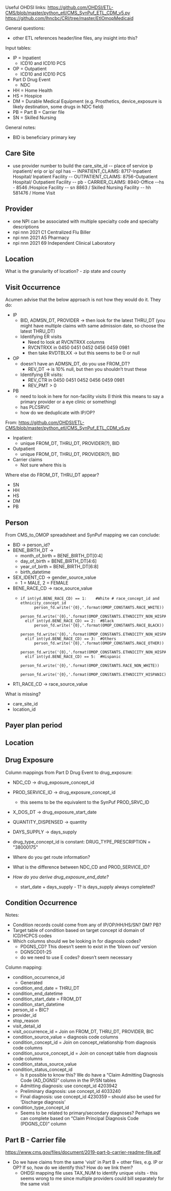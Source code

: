 
Useful OHDSI links:
https://github.com/OHDSI/ETL-CMS/blob/master/python_etl/CMS_SynPuf_ETL_CDM_v5.py
https://github.com/lhncbc/CRI/tree/master/EtlOmopMedicaid

General questions:
* other ETL references header/line files, any insight into this?

Input tables:

* IP = Inpatient
    * ICD10 and ICD10 PCS
* OP = Outpatient
    * ICD10 and ICD10 PCS
* Part D Drug Event
    * NDC
* HH = Home Health
* HS = Hospice
* DM = Durable Medical Equipment (e.g. Prosthetics, device_exposure is likely destination, some drugs in NDC field)
* PB = Part B = Carrier file
* SN = Skilled Nursing

General notes:
* BID is beneficiary primary key


## Care Site
* use provider number to build the care_site_id
 -- place of service ip inpatient/ erip or ip/ opl has 
  -- INPATIENT_CLAIMS:  8717-Inpatient Hospital/ Inpatient Facility
  -- OUTPATIENT_CLAIMS:  8756-Outpatient Hospital/ Outpatient Facility
  -- pb - CARRIER_CLAIMS:  8940-Office
   --hs - 8546 /Hospice Facility 
   -- sn 8863 / Skilled Nursing Facility
   -- hh 581476 / Home Visit
## Provider 
* one NPI can be associated with multiple specialty code and specialty descriptions
* npi	nnn	2021	C1	Centralized Flu Biller
* npi	nnn	2021	A5	Pharmacy
* npi	nnn	2021	69	Independent Clinical Laboratory

## Location

What is the granularity of location? - zip state and county

## Visit Occurrence

Acumen advise that the below approach is not how they would do it.
They do:

* IP
    * BID, ADMSN_DT, PROVIDER → then look for the latest THRU_DT (you might have multiple claims with same admission date, so choose the latest THRU_DT)
    * Identifying ER visits
        * Need to look at RVCNTRXX columns 
        * RVCNTRXX in 0450 0451 0452 0456 0459 0981
        * then take RVDTBLXX → but this seems to be 0 or null
* OP
    * doesn’t have an ADMSN_DT, do you use FROM_DT?
        * REV_DT → is 10% null, but then you shouldn’t trust these
    * Identifying ER visits: 
        * REV_CTR in 0450 0451 0452 0456 0459 0981
        * REV_PMT > 0
* PB
    * need to look in here for non-facility visits (I think this means to say a primary provider or a eye clinic or something)
    * has PLCSRVC
    * how do we deduplicate with IP/OP?


From: https://github.com/OHDSI/ETL-CMS/blob/master/python_etl/CMS_SynPuf_ETL_CDM_v5.py

* Inpatient:
    * unique FROM_DT, THRU_DT, PROVIDER(?), BID
* Outpatient
    * unique FROM_DT, THRU_DT, PROVIDER(?), BID
* Carrier claims
    * Not sure where this is

Where else do FROM_DT, THRU_DT appear?

* SN
* HH
* HS
* DM
* PB


## Person

From CMS_to_OMOP spreadsheet and SynPuf mapping we can conclude:

* BID → person_id?
* BENE_BIRTH_DT → 
    * month_of_birth = BENE_BIRTH_DT[0:4]
    * day_of_birth = BENE_BIRTH_DT[4:6]
    * year_of_birth = BENE_BIRTH_DT[6:8]
    * birth_datetime
* SEX_IDENT_CD → gender_source_value
    * 1 = MALE, 2 = FEMALE
* BENE_RACE_CD → race_source_value
    *     if int(yd.BENE_RACE_CD) == 1:    #White # race_concept_id and ethnicity_concept_id
                person_fd.write('{0},'.format(OMOP_CONSTANTS.RACE_WHITE))
                person_fd.write('{0},'.format(OMOP_CONSTANTS.ETHNICITY_NON_HISPANIC))
            elif int(yd.BENE_RACE_CD) == 2:  #Black
                person_fd.write('{0},'.format(OMOP_CONSTANTS.RACE_BLACK))
                person_fd.write('{0},'.format(OMOP_CONSTANTS.ETHNICITY_NON_HISPANIC))
            elif int(yd.BENE_RACE_CD) == 3:  #Others
                person_fd.write('{0},'.format(OMOP_CONSTANTS.RACE_OTHER))
                person_fd.write('{0},'.format(OMOP_CONSTANTS.ETHNICITY_NON_HISPANIC))
            elif int(yd.BENE_RACE_CD) == 5:  #Hispanic
                person_fd.write('{0},'.format(OMOP_CONSTANTS.RACE_NON_WHITE))
                person_fd.write('{0},'.format(OMOP_CONSTANTS.ETHNICITY_HISPANIC))
* RTI_RACE_CD → race_source_value


What is missing?

* care_site_id
* location_id

## Payer plan period

## Location

## Drug Exposure

Column mappings from Part D Drug Event to drug_exposure:

* NDC_CD → drug_exposure_concept_id
* PROD_SERVICE_ID → drug_exposure_concept_id
    * this seems to be the equivalent to the SynPuf PROD_SRVC_ID
* X_DOS_DT → drug_exposure_start_date
* QUANTITY_DISPENSED → quantity
* DAYS_SUPPLY → days_supply
* drug_type_concept_id is constant: DRUG_TYPE_PRESCRIPTION = "38000175"



* Where do you get route information?
* What is the difference between NDC_CD and PROD_SERVICE_ID?
* *How do you derive drug_exposure_end_date?*
    * start_date + days_supply - 1? is days_supply always completed?

## Condition Occurrence


Notes:

* Condition records could come from any of IP/OP/HH/HS/SN? DM? PB?
* Target table of condition based on target concept id domain of ICD/HCPCS codes
* Which columns should we be looking in for diagnosis codes?
    * PDGNS_CD? This doesn’t seem to exist in the ‘blown out’ version
    * DGNSCD01-25
    * do we need to use E codes? doesn’t seem necessary


Column mapping:

* condition_occurrence_id
    * Generated
* condition_end_date = THRU_DT
* condition_end_datetime
* condition_start_date = FROM_DT
* condition_start_datetime
* person_id = BIC?
* provider_id
* stop_reason
* visit_detail_id
* visit_occurrence_id = Join on FROM_DT, THRU_DT, PROVIDER, BIC
* condition_source_value = diagnosis code columns
* condition_concept_id = Join on concept_relationship from diagnosis code columns
* condition_source_concept_id = Join on concept table from diagnosis code columns
* condition_status_source_value
* condition_status_concept_id
    * Is it possible to know this? We do have a “Claim Admitting Diagnosis Code (AD_DGNS)” column in the IP/SN tables
    * Admitting diagnosis: use concept_id 4203942
    * Preliminary diagnosis: use concept_id 4033240
    * Final diagnosis: use concept_id 4230359 – should also be used for ‘Discharge diagnosis’
* condition_type_concept_id
    * Seems to be related to primary/secondary diagnoses? Perhaps we can complete based on “Claim Principal Diagnosis Code (PDGNS_CD)” column


## Part B - Carrier file 

https://www.cms.gov/files/document/2019-part-b-carrier-readme-file.pdf

* Do we have claims from the same 'visit' in Part B + other files, e.g. IP or OP? If so, how do we identify this? How do we link them?
    * OHDSI mapping file uses TAX_NUM to identify unique visits - this seems wrong to me since multiple providers could bill separately for the same visit
